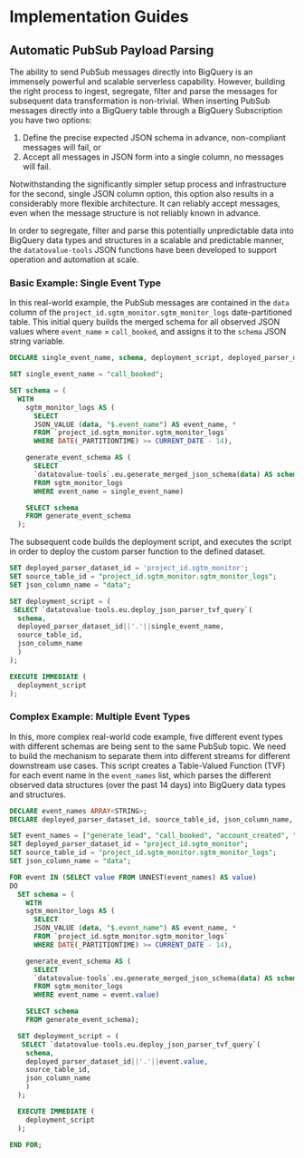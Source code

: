 # Implementation Guides
## Automatic PubSub Payload Parsing
The ability to send PubSub messages directly into BigQuery is an immensely powerful and scalable serverless capability. However, building the right process to ingest, segregate, filter and parse the messages for subsequent data transformation is non-trivial. When inserting PubSub messages directly into a BigQuery table through a BigQuery Subscription you have two options:

1. Define the precise expected JSON schema in advance, non-compliant messages will fail, or
2. Accept all messages in JSON form into a single column, no messages will fail.

Notwithstanding the significantly simpler setup process and infrastructure for the second, single JSON column option, this option also results in a considerably more flexible architecture. It can reliably accept messages, even when the message structure is not reliably known in advance.

In order to segregate, filter and parse this potentially unpredictable data into BigQuery data types and structures in a scalable and predictable manner, the `datatovalue-tools` JSON functions have been developed to support operation and automation at scale.

### Basic Example: Single Event Type
In this real-world example, the PubSub messages are contained in the `data` column of the `project_id.sgtm_monitor.sgtm_monitor_logs` date-partitioned table. This initial query builds the merged schema for all observed JSON values where `event_name` = `call_booked`, and assigns it to the `schema` JSON string variable.

```sql
DECLARE single_event_name, schema, deployment_script, deployed_parser_dataset_id, source_table_id, json_column_name STRING;

SET single_event_name = "call_booked";

SET schema = (
  WITH
    sgtm_monitor_logs AS (
      SELECT 
      JSON_VALUE (data, "$.event_name") AS event_name, * 
      FROM `project_id.sgtm_monitor.sgtm_monitor_logs` 
      WHERE DATE(_PARTITIONTIME) >= CURRENT_DATE - 14),

    generate_event_schema AS (
      SELECT 
      `datatovalue-tools`.eu.generate_merged_json_schema(data) AS schema
      FROM sgtm_monitor_logs
      WHERE event_name = single_event_name)

    SELECT schema
    FROM generate_event_schema
  );
```
The subsequent code builds the deployment script, and executes the script in order to deploy the custom parser function to the defined dataset.

```sql
SET deployed_parser_dataset_id = 'project_id.sgtm_monitor';
SET source_table_id = "project_id.sgtm_monitor.sgtm_monitor_logs";
SET json_column_name = "data";

SET deployment_script = (
 SELECT `datatovalue-tools.eu.deploy_json_parser_tvf_query`(
  schema, 
  deployed_parser_dataset_id||'.'||single_event_name,
  source_table_id,
  json_column_name
  )
);

EXECUTE IMMEDIATE (
  deployment_script
);
```

### Complex Example: Multiple Event Types
In this, more complex real-world code example, five different event types with different schemas are being sent to the same PubSub topic. We need to build the mechanism to separate them into different streams for different downstream use cases. This script creates a Table-Valued Function (TVF) for each event name in the `event_names` list, which parses the different observed data structures (over the past 14 days) into BigQuery data types and structures.

```sql
DECLARE event_names ARRAY<STRING>;
DECLARE deployed_parser_dataset_id, source_table_id, json_column_name, schema, deployment_script STRING;

SET event_names = ["generate_lead", "call_booked", "account_created", "organization_created"];
SET deployed_parser_dataset_id = "project_id.sgtm_monitor";
SET source_table_id = "project_id.sgtm_monitor.sgtm_monitor_logs";
SET json_column_name = "data";

FOR event IN (SELECT value FROM UNNEST(event_names) AS value)
DO
  SET schema = (
    WITH
    sgtm_monitor_logs AS (
      SELECT 
      JSON_VALUE (data, "$.event_name") AS event_name, * 
      FROM `project_id.sgtm_monitor.sgtm_monitor_logs` 
      WHERE DATE(_PARTITIONTIME) >= CURRENT_DATE - 14),

    generate_event_schema AS (
      SELECT 
      `datatovalue-tools`.eu.generate_merged_json_schema(data) AS schema
      FROM sgtm_monitor_logs
      WHERE event_name = event.value)

    SELECT schema
    FROM generate_event_schema);

  SET deployment_script = (
   SELECT `datatovalue-tools.eu.deploy_json_parser_tvf_query`(
    schema, 
    deployed_parser_dataset_id||'.'||event.value,
    source_table_id,
    json_column_name
    )
  );

  EXECUTE IMMEDIATE (
    deployment_script
  );

END FOR;
```
